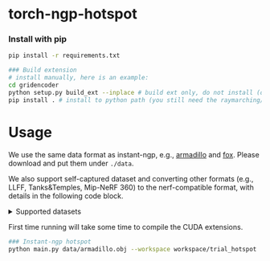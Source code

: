# torch-ngp-hotspot

### Install with pip
```bash
pip install -r requirements.txt

### Build extension 
# install manually, here is an example:
cd gridencoder
python setup.py build_ext --inplace # build ext only, do not install (only can be used in the parent directory)
pip install . # install to python path (you still need the raymarching/ folder, since this only install the built extension.)
```



# Usage

We use the same data format as instant-ngp, e.g., [armadillo](https://github.com/NVlabs/instant-ngp/blob/master/data/sdf/armadillo.obj) and [fox](https://github.com/NVlabs/instant-ngp/tree/master/data/nerf/fox). 
Please download and put them under `./data`.

We also support self-captured dataset and converting other formats (e.g., LLFF, Tanks&Temples, Mip-NeRF 360) to the nerf-compatible format, with details in the following code block.

<details>
  <summary> Supported datasets </summary>

  * [nerf_synthetic](https://drive.google.com/drive/folders/128yBriW1IG_3NJ5Rp7APSTZsJqdJdfc1) 

  * [Tanks&Temples](https://dl.fbaipublicfiles.com/nsvf/dataset/TanksAndTemple.zip): [[conversion script]](./scripts/tanks2nerf.py)

  * [LLFF](https://drive.google.com/drive/folders/14boI-o5hGO9srnWaaogTU5_ji7wkX2S7): [[conversion script]](./scripts/llff2nerf.py)

  * [Mip-NeRF 360](http://storage.googleapis.com/gresearch/refraw360/360_v2.zip): [[conversion script]](./scripts/llff2nerf.py)

  * (dynamic) [D-NeRF](https://www.dropbox.com/s/0bf6fl0ye2vz3vr/data.zip?dl=0)

  * (dynamic) [Hyper-NeRF](https://github.com/google/hypernerf/releases/tag/v0.1): [[conversion script]](./scripts/hyper2nerf.py)

</details>

First time running will take some time to compile the CUDA extensions.

```bash
### Instant-ngp hotspot
python main.py data/armadillo.obj --workspace workspace/trial_hotspot
```


